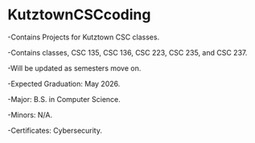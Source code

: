 # KutztownCSCcoding
-Contains Projects for Kutztown CSC classes. <br>

-Contains classes, CSC 135, CSC 136, CSC 223, CSC 235, and CSC 237. <br>

-Will be updated as semesters move on. <br>

-Expected Graduation: May 2026. <br>

-Major: B.S. in Computer Science. <br>

-Minors: N/A. <br>

-Certificates: Cybersecurity. <br>

